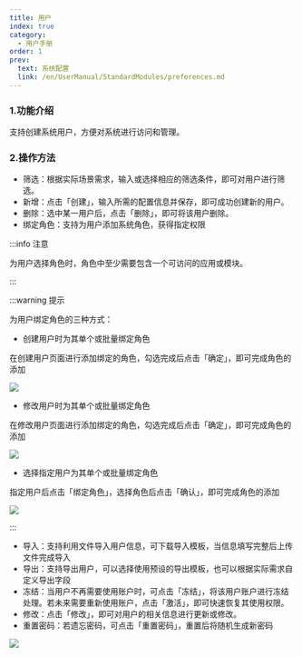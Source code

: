 ```yaml
---
title: 用户
index: true
category:
  - 用户手册
order: 1
prev:
  text: 系统配置
  link: /en/UserManual/StandardModules/preferences.md
---
```

### 1.功能介绍
支持创建系统用户，方便对系统进行访问和管理。

### 2.操作方法
+ 筛选：根据实际场景需求，输入或选择相应的筛选条件，即可对用户进行筛选。
+ 新增：点击「创建」，输入所需的配置信息并保存，即可成功创建新的用户。
+ 删除：选中某一用户后，点击「删除」，即可将该用户删除。
+ 绑定角色：支持为用户添加系统角色，获得指定权限

:::info 注意

为用户选择角色时，角色中至少需要包含一个可访问的应用或模块。

:::

:::warning 提示

为用户绑定角色的三种方式：

+ 创建用户时为其单个或批量绑定角色

在创建用户页面进行添加绑定的角色，勾选完成后点击「确定」，即可完成角色的添加

![](https://oinone-jar.oss-cn-zhangjiakou.aliyuncs.com/welcome-document/standard%20module/Management%20Center/user/1.png)

+ 修改用户时为其单个或批量绑定角色

在修改用户页面进行添加绑定的角色，勾选完成后点击「确定」，即可完成角色的添加

![](https://oinone-jar.oss-cn-zhangjiakou.aliyuncs.com/welcome-document/standard%20module/Management%20Center/user/2.png)

+ 选择指定用户为其单个或批量绑定角色

指定用户后点击「绑定角色」，选择角色后点击「确认」，即可完成角色的添加

![](https://oinone-jar.oss-cn-zhangjiakou.aliyuncs.com/welcome-document/standard%20module/Management%20Center/user/3.png)

:::

+ 导入：支持利用文件导入用户信息，可下载导入模板，当信息填写完整后上传文件完成导入
+ 导出：支持导出用户，可以选择使用预设的导出模板，也可以根据实际需求自定义导出字段
+ 冻结：当用户不再需要使用账户时，可点击「冻结」，将该用户账户进行冻结处理。若未来需要重新使用账户，点击「激活」，即可快速恢复其使用权限。
+ 修改：点击「修改」，即可对用户的相关信息进行更新或修改。
+ 重置密码：若遗忘密码，可点击「重置密码」，重置后将随机生成新密码

![](https://oinone-jar.oss-cn-zhangjiakou.aliyuncs.com/welcome-document/standard%20module/Management%20Center/user/4.png)



